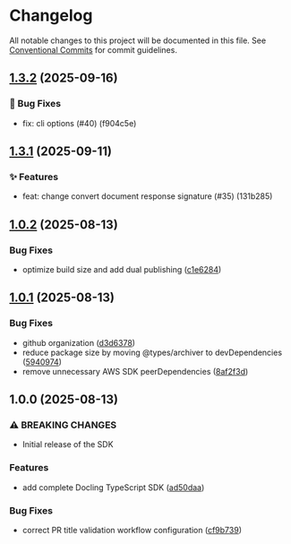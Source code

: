 # Changelog

All notable changes to this project will be documented in this file. See [Conventional Commits](https://conventionalcommits.org) for commit guidelines.


## [1.3.2](https://github.com/btwld/docling-sdk/compare/v1.3.1...v1.3.2) (2025-09-16)

### 🐛 Bug Fixes

- fix: cli options (#40) (f904c5e)


## [1.3.1](https://github.com/btwld/docling-sdk/compare/v1.3.0...v1.3.1) (2025-09-11)

### ✨ Features

- feat: change convert document response signature (#35) (131b285)

## [1.0.2](https://github.com/btwld/docling-sdk/compare/v1.0.1...v1.0.2) (2025-08-13)

### Bug Fixes

* optimize build size and add dual publishing ([c1e6284](https://github.com/btwld/docling-sdk/commit/c1e6284bd8fa376480d96c97d8a29e2de9a07349))

## [1.0.1](https://github.com/btwld/docling-sdk/compare/v1.0.0...v1.0.1) (2025-08-13)

### Bug Fixes

* github organization ([d3d6378](https://github.com/btwld/docling-sdk/commit/d3d6378f645072292a02f3b20866acb5ab537693))
* reduce package size by moving @types/archiver to devDependencies ([5940974](https://github.com/btwld/docling-sdk/commit/5940974eaf1642cd0e9a7e78c669be1be186a1f4))
* remove unnecessary AWS SDK peerDependencies ([8af2f3d](https://github.com/btwld/docling-sdk/commit/8af2f3d5a1b0d3e83e3b5f87058d379387dba335))

## 1.0.0 (2025-08-13)

### ⚠ BREAKING CHANGES

* Initial release of the SDK

### Features

* add complete Docling TypeScript SDK ([ad50daa](https://github.com/btwld/docling-sdk/commit/ad50daa77c72bcad64d0cee52eb8354d340fe0b5))

### Bug Fixes

* correct PR title validation workflow configuration ([cf9b739](https://github.com/btwld/docling-sdk/commit/cf9b739d4b3447e08d03f7de9257ea1ce2aebf58))
